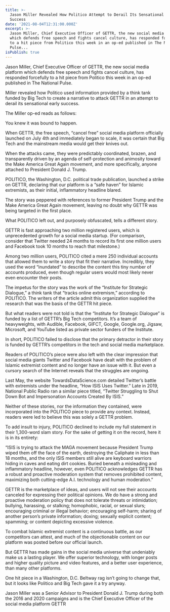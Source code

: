 ```yaml
---
title: >-
  Jason Miller Revealed How Politico Attempt to Derail Its Sensational Early
  Success
date: '2021-08-04T12:31:00.000Z'
excerpt: >-
  Jason Miller, Chief Executive Officer of GETTR, the new social media platform
  which defends free speech and fights cancel culture, has responded forcefully
  to a hit piece from Politico this week in an op-ed published in The National
  Pulse...
isPublish: true
---
```


Jason Miller, Chief Executive Officer of GETTR, the new social media platform which defends free speech and fights cancel culture, has responded forcefully to a hit piece from Politico this week in an op-ed published in The National Pulse.

Miller revealed how Politico used information provided by a think tank funded by Big Tech to create a narrative to attack GETTR in an attempt to derail its sensational early success.

The Miller op-ed reads as follows:

You knew it was bound to happen.

When GETTR, the free speech, “cancel free” social media platform officially launched on July 4th and immediately began to scale, it was certain that Big Tech and the mainstream media would get their knives out.

When the attacks came, they were predictably coordinated, brazen, and transparently driven by an agenda of self-protection and animosity toward the Make America Great Again movement, and more specifically, anyone attached to President Donald J. Trump.

POLITICO, the Washington, D.C. political trade publication, launched a strike on GETTR, declaring that our platform is a “safe haven” for Islamic extremists, as their initial, inflammatory headline blared.

The story was peppered with references to former President Trump and the Make America Great Again movement, leaving no doubt why GETTR was being targeted in the first place.

What POLITICO left out, and purposely obfuscated, tells a different story.

GETTR is fast approaching two million registered users, which is unprecedented growth for a social media startup. (For comparison, consider that Twitter needed 24 months to record its first one million users and Facebook took 10 months to reach that milestone.)

Among two million users, POLITICO cited a mere 250 individual accounts that allowed them to write a story that fit their narrative. Incredibly, they used the word “inundated” to describe the content this tiny number of accounts produced, even though regular users would most likely never even encounter their posts.

The impetus for the story was the work of the “Institute for Strategic Dialogue,” a think tank that “tracks online extremism,” according to POLITICO. The writers of the article admit this organization supplied the research that was the basis of the GETTR hit piece.

But what readers were not told is that the “Institute for Strategic Dialogue” is funded by a list of GETTR’s Big Tech competitors. It’s a team of heavyweights, with Audible, Facebook, GIFCT, Google, Google.org, Jigsaw, Microsoft, and YouTube listed as private sector funders of the Institute.

In short, POLITICO failed to disclose that the primary detractor in their story is funded by GETTR’s competitors in the tech and social media marketplace.

Readers of POLITICO’s piece were also left with the clear impression that social media giants Twitter and Facebook have dealt with the problem of Islamic extremist content and no longer have an issue with it. But even a cursory search of the Internet reveals that the struggles are ongoing.

Last May, the website TowardsDataScience.com detailed Twitter’s battle with extremists under the headline, “How ISIS Uses Twitter.” Late in 2019, National Public Radio ran a similar piece titled, “Twitter Struggling to Shut Down Bot and Impersonation Accounts Created By ISIS.”

Neither of these stories, nor the information they contained, were incorporated into the POLITICO piece to provide any context. Instead, readers were led to believe this was solely a GETTR problem.

To add insult to injury, POLITICO declined to include my full statement in their 1,300-word slam story. For the sake of getting it on the record, here it is in its entirety:

“ISIS is trying to attack the MAGA movement because President Trump wiped them off the face of the earth, destroying the Caliphate in less than 18 months, and the only ISIS members still alive are keyboard warriors hiding in caves and eating dirt cookies. Buried beneath a misleading and inflammatory headline, however, even POLITICO acknowledges GETTR has a robust and proactive moderation system that removes prohibited content, maximizing both cutting-edge A.I. technology and human moderation.”

GETTR is the marketplace of ideas, and users will not see their accounts canceled for expressing their political opinions. We do have a strong and proactive moderation policy that does not tolerate threats or intimidation; bullying, harassing, or stalking; homophobic, racial, or sexual slurs; encouraging criminal or illegal behavior; encouraging self-harm; sharing of another person’s private information; doxing; sexually explicit content; spamming; or content depicting excessive violence.

To combat Islamic extremist content is a continuous battle, as our competitors can attest, and much of the objectionable content on our platform was posted before our official launch.

But GETTR has made gains in the social media universe that undeniably make us a lasting player. We offer superior technology, with longer posts and higher quality picture and video features, and a better user experience, than many other platforms.

One hit piece in a Washington, D.C. Beltway rag isn’t going to change that, but it looks like Politico and Big Tech gave it a try anyway.

Jason Miller was a Senior Advisor to President Donald J. Trump during both the 2016 and 2020 campaigns and is the Chief Executive Officer of the social media platform GETTR
